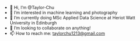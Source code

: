 - 👋 Hi, I’m @Taylor-Chu
- 👀 I’m interested in machine learning and photography
- 🌱 I’m currently doing MSc Applied Data Science at Heriot Watt University in Edinburgh
- 💞️ I’m looking to collaborate on anything!
- 📫 How to reach me: taylorchu1213@gmail.com

<!---
Taylor-Chu/Taylor-Chu is a ✨ special ✨ repository because its `README.md` (this file) appears on your GitHub profile.
You can click the Preview link to take a look at your changes.
--->
